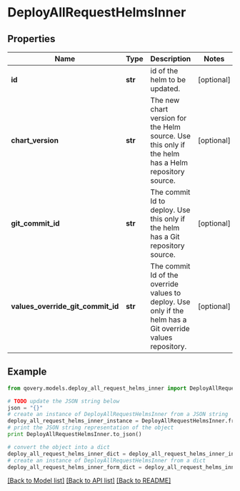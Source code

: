 # DeployAllRequestHelmsInner


## Properties
Name | Type | Description | Notes
------------ | ------------- | ------------- | -------------
**id** | **str** | id of the helm to be updated. | [optional] 
**chart_version** | **str** | The new chart version for the Helm source. Use this only if the helm has a Helm repository source. | [optional] 
**git_commit_id** | **str** | The commit Id to deploy. Use this only if the helm has a Git repository source. | [optional] 
**values_override_git_commit_id** | **str** | The commit Id of the override values to deploy. Use only if the helm has a Git override values repository. | [optional] 

## Example

```python
from qovery.models.deploy_all_request_helms_inner import DeployAllRequestHelmsInner

# TODO update the JSON string below
json = "{}"
# create an instance of DeployAllRequestHelmsInner from a JSON string
deploy_all_request_helms_inner_instance = DeployAllRequestHelmsInner.from_json(json)
# print the JSON string representation of the object
print DeployAllRequestHelmsInner.to_json()

# convert the object into a dict
deploy_all_request_helms_inner_dict = deploy_all_request_helms_inner_instance.to_dict()
# create an instance of DeployAllRequestHelmsInner from a dict
deploy_all_request_helms_inner_form_dict = deploy_all_request_helms_inner.from_dict(deploy_all_request_helms_inner_dict)
```
[[Back to Model list]](../README.md#documentation-for-models) [[Back to API list]](../README.md#documentation-for-api-endpoints) [[Back to README]](../README.md)


